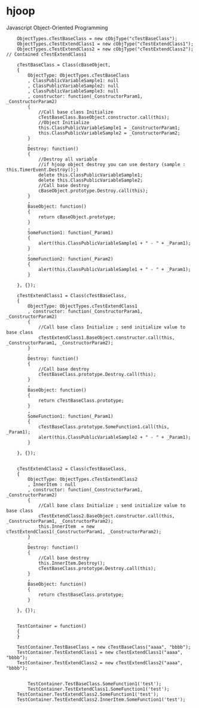 # hjoop
Javascript Object-Oriented Programming

		ObjectTypes.cTestBaseClass = new cObjType("cTestBaseClass");
		ObjectTypes.cTestExtendClass1 = new cObjType("cTestExtendClass1");
		ObjectTypes.cTestExtendClass2 = new cObjType("cTestExtendClass2"); // Contained cTestExtendClass1

		cTestBaseClass = Class(cBaseObject,
		{
			ObjectType: ObjectTypes.cTestBaseClass
			, ClassPublicVariableSample1: null
			, ClassPublicVariableSample2: null
			, ClassPublicVariableSample3: null
			, constructor: function(_ConstructorParam1, _ConstructorParam2)
			{
				//Call base class Initialize
				cTestBaseClass.BaseObject.constructor.call(this); 
				//Object Initialize 
				this.ClassPublicVariableSample1 = _ConstructorParam1;
				this.ClassPublicVariableSample2 = _ConstructorParam2;
			}
			,
			Destroy: function()
			{
				//Destroy all variable
				//if hjoop object destroy you can use destory (sample : this.TimerEvent.Destroy();)
				delete this.ClassPublicVariableSample1;
				delete this.ClassPublicVariableSample2;
				//Call base destroy
				cBaseObject.prototype.Destroy.call(this);        
			}
			,
			BaseObject: function()
			{
				return cBaseObject.prototype;
			}
			,
			SomeFunction1: function(_Param1)
			{				
				alert(this.ClassPublicVariableSample1 + " - " + _Param1);
			}
			,
			SomeFunction2: function(_Param2)
			{	
				alert(this.ClassPublicVariableSample1 + " - " + _Param1);
			}
			
		}, {});
		
		cTestExtendClass1 = Class(cTestBaseClass,
		{
			ObjectType: ObjectTypes.cTestExtendClass1
			, constructor: function(_ConstructorParam1, _ConstructorParam2)
			{
				//Call base class Initialize ; send initialize value to base class
				cTestExtendClass1.BaseObject.constructor.call(this, _ConstructorParam1, _ConstructorParam2); 				 
			}
			,
			Destroy: function()
			{
				//Call base destroy
				cTestBaseClass.prototype.Destroy.call(this);        
			}
			,
			BaseObject: function()
			{
				return cTestBaseClass.prototype;
			}
 			,
			SomeFunction1: function(_Param1)
			{		
				cTestBaseClass.prototype.SomeFunction1.call(this, _Param1);        			
				alert(this.ClassPublicVariableSample2 + " - " + _Param1);
			}
			
		}, {});

		
		cTestExtendClass2 = Class(cTestBaseClass,
		{
			ObjectType: ObjectTypes.cTestExtendClass2
			, InnerItem : null
			, constructor: function(_ConstructorParam1, _ConstructorParam2)
			{
				//Call base class Initialize ; send initialize value to base class
				cTestExtendClass2.BaseObject.constructor.call(this, _ConstructorParam1, _ConstructorParam2); 		
				this.InnerItem	= new cTestExtendClass1(_ConstructorParam1, _ConstructorParam2);
			}
			,
			Destroy: function()
			{
				//Call base destroy
				this.InnerItem.Destroy();
				cTestBaseClass.prototype.Destroy.call(this);        
			}
			,
			BaseObject: function()
			{
				return cTestBaseClass.prototype;
			}
						
		}, {});

		
		TestContainer = function()
		{
		}
		
		TestContainer.TestBaseClass = new cTestBaseClass("aaaa", "bbbb");
		TestContainer.TestExtendClass1 = new cTestExtendClass1("aaaa", "bbbb");
		TestContainer.TestExtendClass2 = new cTestExtendClass2("aaaa", "bbbb");
    
    
    		TestContainer.TestBaseClass.SomeFunction1('test');
    		TestContainer.TestExtendClass1.SomeFunction1('test');
	  	TestContainer.TestExtendClass2.SomeFunction1('test');
		TestContainer.TestExtendClass2.InnerItem.SomeFunction1('test');
    
    

